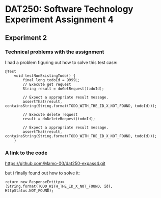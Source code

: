 # DAT250: Software Technology Experiment Assignment 4

## Experiment 2

### Technical problems with the assignment
I had a problem figuring out how to solve this test case:
```
@Test
    void testNonExistingTodo() {
        final long todoId = 9999L;
        // Execute get request
        String result = doGetRequest(todoId);

        // Expect a appropriate result message.
        assertThat(result, containsString(String.format(TODO_WITH_THE_ID_X_NOT_FOUND, todoId)));

        // Execute delete request
        result = doDeleteRequest(todoId);

        // Expect a appropriate result message.
        assertThat(result, containsString(String.format(TODO_WITH_THE_ID_X_NOT_FOUND, todoId)));
    }
```
### A link to the code
https://github.com/Mamo-00/dat250-expass4.git


but i finally found out how to solve it:
```
return new ResponseEntity<>(String.format(TODO_WITH_THE_ID_X_NOT_FOUND, id), HttpStatus.NOT_FOUND);
```
